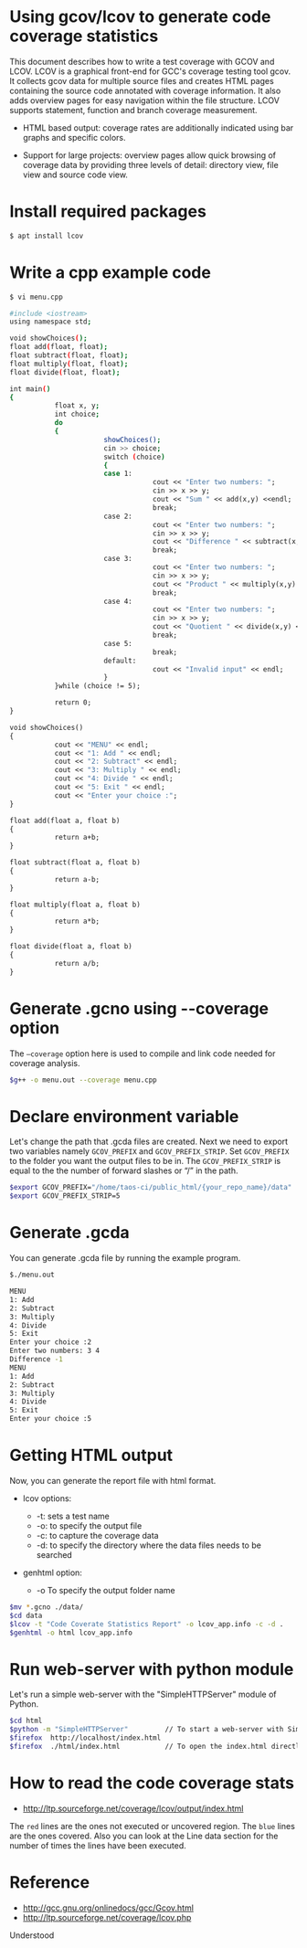 
# Using gcov/lcov to generate code coverage statistics 

This document describes how to write a test coverage with GCOV and LCOV. LCOV is a graphical front-end
for GCC's coverage testing tool gcov. It collects gcov data for multiple source files and creates HTML
pages containing the source code annotated with coverage information. It also adds overview pages for
easy navigation within the file structure. LCOV supports statement, function and branch coverage measurement.

* HTML based output: coverage rates are additionally indicated using bar
  graphs and specific colors.

* Support for large projects: overview pages allow quick browsing of
  coverage data by providing three levels of detail: directory view,
  file view and source code view.


# Install required packages
```bash
$ apt install lcov
```


# Write a cpp example code
```bash
$ vi menu.cpp

#include <iostream>
using namespace std;

void showChoices();
float add(float, float);
float subtract(float, float);
float multiply(float, float);
float divide(float, float);

int main()
{
           float x, y;
           int choice;
           do
           {
                       showChoices();
                       cin >> choice;
                       switch (choice)
                       {
                       case 1:
                                   cout << "Enter two numbers: ";
                                   cin >> x >> y;
                                   cout << "Sum " << add(x,y) <<endl;
                                   break;
                       case 2:
                                   cout << "Enter two numbers: ";
                                   cin >> x >> y;
                                   cout << "Difference " << subtract(x,y) <<endl;
                                   break;
                       case 3:
                                   cout << "Enter two numbers: ";
                                   cin >> x >> y;
                                   cout << "Product " << multiply(x,y) <<endl;
                                   break;
                       case 4:
                                   cout << "Enter two numbers: ";
                                   cin >> x >> y;
                                   cout << "Quotient " << divide(x,y) <<endl;
                                   break;
                       case 5:
                                   break;
                       default:
                                   cout << "Invalid input" << endl;
                       }
           }while (choice != 5);

           return 0;
}

void showChoices()
{
           cout << "MENU" << endl;
           cout << "1: Add " << endl;
           cout << "2: Subtract" << endl;
           cout << "3: Multiply " << endl;
           cout << "4: Divide " << endl;
           cout << "5: Exit " << endl;
           cout << "Enter your choice :";
}

float add(float a, float b)
{
           return a+b;
}

float subtract(float a, float b)
{
           return a-b;
}

float multiply(float a, float b)
{
           return a*b;
}

float divide(float a, float b)
{
           return a/b;
}
```

# Generate .gcno using --coverage option
The `–coverage` option here is used to compile and link code needed for coverage analysis.
```bash
$g++ -o menu.out --coverage menu.cpp
```

# Declare environment variable
Let's change the path that .gcda files are created.
Next we need to export two variables namely `GCOV_PREFIX` and `GCOV_PREFIX_STRIP`.
Set `GCOV_PREFIX` to the folder you want the output files to be in.
The `GCOV_PREFIX_STRIP` is equal to the the number of forward slashes or “/” in the path.
```bash
$export GCOV_PREFIX="/home/taos-ci/public_html/{your_repo_name}/data"
$export GCOV_PREFIX_STRIP=5
```
# Generate .gcda
You can generate .gcda file by running the example program.
```bash
$./menu.out

MENU
1: Add
2: Subtract
3: Multiply
4: Divide
5: Exit
Enter your choice :2
Enter two numbers: 3 4
Difference -1
MENU
1: Add
2: Subtract
3: Multiply
4: Divide
5: Exit
Enter your choice :5
```

# Getting HTML output
Now, you can generate the report file with html format.

* lcov options:
   * -t: sets a test name
   * -o: to specify the output file
   * -c: to capture the coverage data
   * -d: to specify the directory where the data files needs to be searched

* genhtml option:
   * -o To specify the output folder name
```bash
$mv *.gcno ./data/
$cd data
$lcov -t "Code Coverate Statistics Report" -o lcov_app.info -c -d .
$genhtml -o html lcov_app.info
```

# Run web-server with python module
Let's run a simple web-server with the "SimpleHTTPServer" module of Python.
```bash
$cd html 
$python -m "SimpleHTTPServer"         // To start a web-server with SimpleHTTPServer
$firefox  http://localhost/index.html 
$firefox  ./html/index.html           // To open the index.html directly
```

# How to read the code coverage stats
* http://ltp.sourceforge.net/coverage/lcov/output/index.html

The `red` lines are the ones not executed or uncovered region.
The `blue` lines are the ones covered. Also you can look at the Line data section
for the number of times the lines have been executed. 

# Reference
* http://gcc.gnu.org/onlinedocs/gcc/Gcov.html
* http://ltp.sourceforge.net/coverage/lcov.php

Understood
